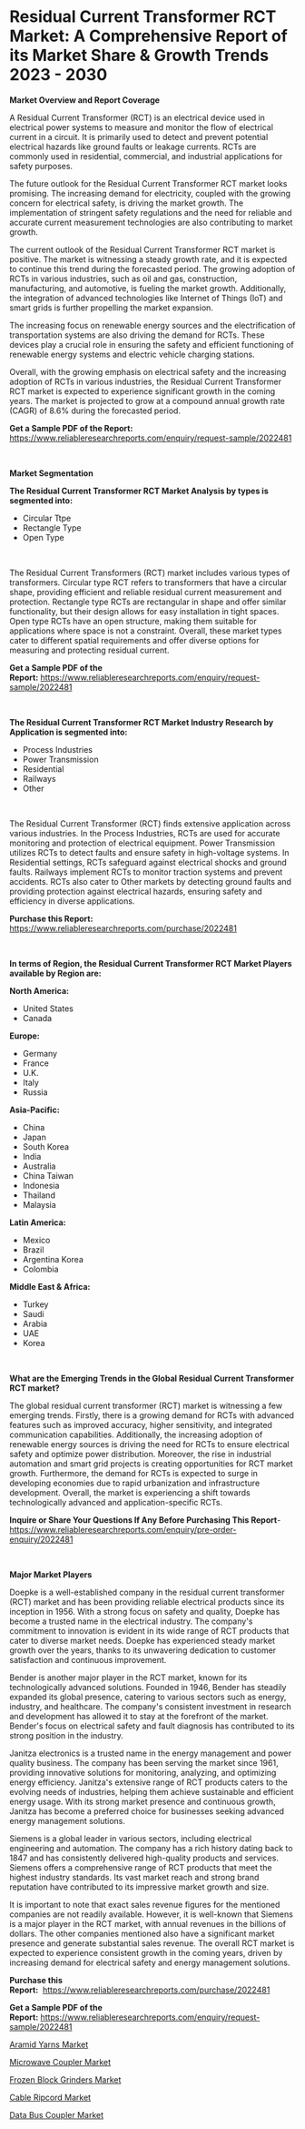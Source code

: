 <p><h1>Residual Current Transformer RCT Market: A Comprehensive Report of its Market Share & Growth Trends 2023 - 2030</h1></p><p><strong>Market Overview and Report Coverage</strong></p>
<p><p>A Residual Current Transformer (RCT) is an electrical device used in electrical power systems to measure and monitor the flow of electrical current in a circuit. It is primarily used to detect and prevent potential electrical hazards like ground faults or leakage currents. RCTs are commonly used in residential, commercial, and industrial applications for safety purposes.</p><p>The future outlook for the Residual Current Transformer RCT market looks promising. The increasing demand for electricity, coupled with the growing concern for electrical safety, is driving the market growth. The implementation of stringent safety regulations and the need for reliable and accurate current measurement technologies are also contributing to market growth.</p><p>The current outlook of the Residual Current Transformer RCT market is positive. The market is witnessing a steady growth rate, and it is expected to continue this trend during the forecasted period. The growing adoption of RCTs in various industries, such as oil and gas, construction, manufacturing, and automotive, is fueling the market growth. Additionally, the integration of advanced technologies like Internet of Things (IoT) and smart grids is further propelling the market expansion.</p><p>The increasing focus on renewable energy sources and the electrification of transportation systems are also driving the demand for RCTs. These devices play a crucial role in ensuring the safety and efficient functioning of renewable energy systems and electric vehicle charging stations.</p><p>Overall, with the growing emphasis on electrical safety and the increasing adoption of RCTs in various industries, the Residual Current Transformer RCT market is expected to experience significant growth in the coming years. The market is projected to grow at a compound annual growth rate (CAGR) of 8.6% during the forecasted period.</p></p>
<p><strong>Get a Sample PDF of the Report:</strong> <a href="https://www.reliableresearchreports.com/enquiry/request-sample/2022481">https://www.reliableresearchreports.com/enquiry/request-sample/2022481</a></p>
<p>&nbsp;</p>
<p><strong>Market Segmentation</strong></p>
<p><strong>The Residual Current Transformer RCT Market Analysis by types is segmented into:</strong></p>
<p><ul><li>Circular Ttpe</li><li>Rectangle Type</li><li>Open Type</li></ul></p>
<p>&nbsp;</p>
<p><p>The Residual Current Transformers (RCT) market includes various types of transformers. Circular type RCT refers to transformers that have a circular shape, providing efficient and reliable residual current measurement and protection. Rectangle type RCTs are rectangular in shape and offer similar functionality, but their design allows for easy installation in tight spaces. Open type RCTs have an open structure, making them suitable for applications where space is not a constraint. Overall, these market types cater to different spatial requirements and offer diverse options for measuring and protecting residual current.</p></p>
<p><strong>Get a Sample PDF of the Report:</strong>&nbsp;<a href="https://www.reliableresearchreports.com/enquiry/request-sample/2022481">https://www.reliableresearchreports.com/enquiry/request-sample/2022481</a></p>
<p>&nbsp;</p>
<p><strong>The Residual Current Transformer RCT Market Industry Research by Application is segmented into:</strong></p>
<p><ul><li>Process Industries</li><li>Power Transmission</li><li>Residential</li><li>Railways</li><li>Other</li></ul></p>
<p>&nbsp;</p>
<p><p>The Residual Current Transformer (RCT) finds extensive application across various industries. In the Process Industries, RCTs are used for accurate monitoring and protection of electrical equipment. Power Transmission utilizes RCTs to detect faults and ensure safety in high-voltage systems. In Residential settings, RCTs safeguard against electrical shocks and ground faults. Railways implement RCTs to monitor traction systems and prevent accidents. RCTs also cater to Other markets by detecting ground faults and providing protection against electrical hazards, ensuring safety and efficiency in diverse applications.</p></p>
<p><strong>Purchase this Report:</strong>&nbsp; <a href="https://www.reliableresearchreports.com/purchase/2022481">https://www.reliableresearchreports.com/purchase/2022481</a></p>
<p>&nbsp;</p>
<p><strong>In terms of Region, the Residual Current Transformer RCT Market Players available by Region are:</strong></p>
<p>
    <p> <strong> North America: </strong>
        <ul>
            <li>United States</li>
            <li>Canada</li>
        </ul>
        </p> 
    <p> <strong> Europe: </strong>
        <ul>
            <li>Germany</li>
            <li>France</li>
            <li>U.K.</li>
            <li>Italy</li>
            <li>Russia</li>
        </ul>
        </p> 
    <p> <strong> Asia-Pacific: </strong>
        <ul>
            <li>China</li>
            <li>Japan</li>
            <li>South Korea</li>
            <li>India</li>
            <li>Australia</li>
            <li>China Taiwan</li>
            <li>Indonesia</li>
            <li>Thailand</li>
            <li>Malaysia</li>
        </ul>
        </p> 
    <p> <strong> Latin America: </strong>
        <ul>
            <li>Mexico</li>
            <li>Brazil</li>
            <li>Argentina Korea</li>
            <li>Colombia</li>
        </ul>
        </p> 
    <p> <strong> Middle East & Africa: </strong>
        <ul>
            <li>Turkey</li>
            <li>Saudi</li>
            <li>Arabia</li>
            <li>UAE</li>
            <li>Korea</li>
        </ul>
    </p>
    </p>
<p>&nbsp;</p>
<p><strong>What are the Emerging Trends in the Global Residual Current Transformer RCT market?</strong></p>
<p><p>The global residual current transformer (RCT) market is witnessing a few emerging trends. Firstly, there is a growing demand for RCTs with advanced features such as improved accuracy, higher sensitivity, and integrated communication capabilities. Additionally, the increasing adoption of renewable energy sources is driving the need for RCTs to ensure electrical safety and optimize power distribution. Moreover, the rise in industrial automation and smart grid projects is creating opportunities for RCT market growth. Furthermore, the demand for RCTs is expected to surge in developing economies due to rapid urbanization and infrastructure development. Overall, the market is experiencing a shift towards technologically advanced and application-specific RCTs.</p></p>
<p><strong>Inquire or Share Your Questions If Any Before Purchasing This Report</strong>- <a href="https://www.reliableresearchreports.com/enquiry/pre-order-enquiry/2022481">https://www.reliableresearchreports.com/enquiry/pre-order-enquiry/2022481</a></p>
<p>&nbsp;</p>
<p><strong>Major Market Players</strong></p>
<p><p>Doepke is a well-established company in the residual current transformer (RCT) market and has been providing reliable electrical products since its inception in 1956. With a strong focus on safety and quality, Doepke has become a trusted name in the electrical industry. The company's commitment to innovation is evident in its wide range of RCT products that cater to diverse market needs. Doepke has experienced steady market growth over the years, thanks to its unwavering dedication to customer satisfaction and continuous improvement. </p><p>Bender is another major player in the RCT market, known for its technologically advanced solutions. Founded in 1946, Bender has steadily expanded its global presence, catering to various sectors such as energy, industry, and healthcare. The company's consistent investment in research and development has allowed it to stay at the forefront of the market. Bender's focus on electrical safety and fault diagnosis has contributed to its strong position in the industry.</p><p>Janitza electronics is a trusted name in the energy management and power quality business. The company has been serving the market since 1961, providing innovative solutions for monitoring, analyzing, and optimizing energy efficiency. Janitza's extensive range of RCT products caters to the evolving needs of industries, helping them achieve sustainable and efficient energy usage. With its strong market presence and continuous growth, Janitza has become a preferred choice for businesses seeking advanced energy management solutions.</p><p>Siemens is a global leader in various sectors, including electrical engineering and automation. The company has a rich history dating back to 1847 and has consistently delivered high-quality products and services. Siemens offers a comprehensive range of RCT products that meet the highest industry standards. Its vast market reach and strong brand reputation have contributed to its impressive market growth and size.</p><p>It is important to note that exact sales revenue figures for the mentioned companies are not readily available. However, it is well-known that Siemens is a major player in the RCT market, with annual revenues in the billions of dollars. The other companies mentioned also have a significant market presence and generate substantial sales revenue. The overall RCT market is expected to experience consistent growth in the coming years, driven by increasing demand for electrical safety and energy management solutions.</p></p>
<p><strong>Purchase this Report:</strong>&nbsp;&nbsp;<a href="https://www.reliableresearchreports.com/purchase/2022481">https://www.reliableresearchreports.com/purchase/2022481</a></p>
<p></p>
<p><strong>Get a Sample PDF of the Report:</strong>&nbsp;<a href="https://www.reliableresearchreports.com/enquiry/request-sample/2022481">https://www.reliableresearchreports.com/enquiry/request-sample/2022481</a></p>
<p><p><a href="https://medium.com/@jacesipes1996/aramid-yarns-market-size-cagr-trends-2024-2030-7ad9f5cce1e1">Aramid Yarns Market</a></p><p><a href="https://github.com/santosh758595/Market-Research-Report-List-1/blob/main/microwave-coupler-market.md">Microwave Coupler Market</a></p><p><a href="https://medium.com/@beaugrant15/frozen-block-grinders-market-competitive-analysis-market-trends-and-forecast-to-2030-cd3382c33f29">Frozen Block Grinders Market</a></p><p><a href="https://medium.com/@henrykihn/cable-ripcord-market-research-report-its-history-and-forecast-2023-to-2030-a2564f989225">Cable Ripcord Market</a></p><p><a href="https://github.com/Chiragrp26/Market-Research-Report-List-1/blob/main/data-bus-coupler-market.md">Data Bus Coupler Market</a></p></p>